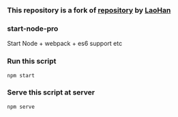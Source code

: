 ### This repository is a fork of [repository](https://github.com/laohanme/start-node) by [LaoHan](https://github.com/laohanme/)

### start-node-pro
Start Node + webpack + es6 support etc

### Run this script
```
npm start
```

### Serve this script at server
```
npm serve
```
